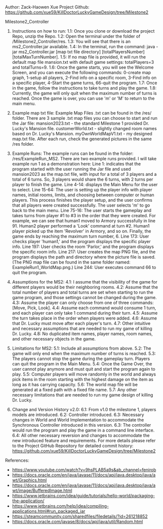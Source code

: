 Author: Zack-Haowen Xue
Project Github: https://github.com/xue59/KillDoctorLuckyGameDesign/tree/Milestone2

Milestone2_Controller

1. Instructions on how to run:
1.1: Once you clone or download the project Repo, unzip the Repo.
1.2: Open the terminal under the folder of /Milestone2_Controller/res.
1.3: You will see that there is an ms2_Controller.jar available.
1.4: In the terminal, run the command: java -jar ms2_Controller.jar [map txt file directory] [totalPlayersNumber] [totalMaxTurnNumber].
1.5: If no map file is provided, it will run the default map file mansion.txt with default game settings: totalPlayers=3 and totalTurns=9.
1.6: Once the game starts, you will see the Welcome Screen, and you can execute the following commands: 0-create map graph, 1-setup all players, 2-Find info on a specific room, 3-Find info on a specific player, 4-Start the game turns, 66-quit the program.
1.7: Once in the game, follow the instructions to take turns and play the game.
1.8: Currently, the game will only quit when the maximum number of turns is reached. Once the game is over, you can use 'm' or 'M' to return to the main menu.

2. Example map txt file:
Example Map Files .txt can be found in the /res/ folder. There are 3 sample .txt map files you can choose to start and run the Jar file:
mansion2023.txt - the standard Milestone 1 provided Dr. Lucky's Mansion file.
customerWorld.txt - slightly changed room names based on Dr. Lucky's Mansion.
myOwnWorldMapV1.txt - my designed map.txt file.
After each run, check the generated pictures in the same /res folder.

3. Example Runs:
The example runs can be found in the folder: /res/ExampleRun_MS2.
There are two example runs provided. I will take example run 1 as a demonstration here:
Line 1: indicates that the program started with the user running the Jar file and used mansion2023 as the map.txt file, with input for a total of 3 players and a total of 6 turns. So, 3 players would share the 6 turns, with 2 turns per player to finish the game.
Line 4-14: displays the Main Menu for the user to select.
Line 15-64: The user is setting up the player info with player names, initial rooms, limits, and choosing between computer or human players. This process finishes the player setup, and the user confirms that all players were created successfully. The user selects 'm' to go back to the main menu.
Line 75-16: The user starts the gameplay and takes turns from player #1 to #3 in the order that they were created. For example, we can see that human1 moved to Armory successfully in line 91. Human2 player performed a 'Look' command at turn #2. Human1 player picked up the item 'Revolver' in Armory, and so on. Finally, the game ends by reaching the maximum turn number, 6.
Line 173: User checks player 'human1,' and the program displays the specific player info.
Line 197: User checks the room 'Parlor,' and the program displays the specific room info.
Line 217: User creates the map PNG file, and the program displays the path and directory where the picture file is saved. (The PNG map file can be found in the same folder named: ExampleRun1_WorldMap.png.)
Line 244: User executes command 66 to quit the program.

4. Assumptions for the MS2:
4.1: I assume that the visibility of the game for different players would be their neighboring rooms.
4.2: Assume that the total number of players and total turns are set when starting to run the game program, and those settings cannot be changed during the game.
4.3: Assume the player can only choose from one of three commands: [Move, Pick, Look].
4.4: Assume each command would consume 1 turn, and each player can only take 1 command during their turn.
4.5: Assume the turn takes place in the order when players were added.
4.6: Assume that Dr. Lucky must move after each player's turn.
4.7: Other intuitive and necessary assumptions that are needed to run my game of killing Dr. Lucky.
4.8: No duplicated item names, player names, room names, and other necessary objects in the game.

5. Limitations for MS2:
5.1: Include all assumptions from above.
5.2: The game will only end when the maximum number of turns is reached.
5.3: The players cannot stop the game during the gameplay turn. Players can quit the program in the Main Menu.
5.4: Once the Game Over, the user cannot play anymore and must quit and start the program again to play.
5.5: Computer players will move randomly in the world and always pick items in the room starting with the highest damage on the item as long as it has carrying capacity.
5.6: The world map file will be generated at a fixed path with a fixed file name.
5.7: Any other necessary limitations that are needed to run my game design of killing Dr. Lucky.

6. Change and Version History v2.0: 
6.1: From v1.0 the milestone 1, players models are introduced. 
6.2: Controller introduced.
6.3: Necessary changes in World and World Implementation to accommodate the Synchronous Controller introduced in this version. 
6.3: The controller would run the program and play the game in a command line interface. 
6.4: All other necessary reversion and changes to accommodate the new introduced feature and requirements. For more details please refer to the Project GitHub Repository for detailed commit history: https://github.com/xue59/KillDoctorLuckyGameDesign/tree/Milestone2 


References:
- https://www.youtube.com/watch?v=9hsPLAB5a9s&ab_channel=fenirob
- https://docs.oracle.com/en/java/javase/11/docs/api/java.desktop/java/awt/Graphics.html
- https://docs.oracle.com/en/java/javase/11/docs/api/java.desktop/java/awt/image/BufferedImage.html
- https://www.jetbrains.com/idea/guide/tutorials/hello-world/packaging-the-application/
- https://www.jetbrains.com/help/idea/compiling-applications.html#run_packaged_jar
- https://steamcommunity.com/sharedfiles/filedetails/?id=261218852
- https://docs.oracle.com/javase/8/docs/api/java/util/Random.html
